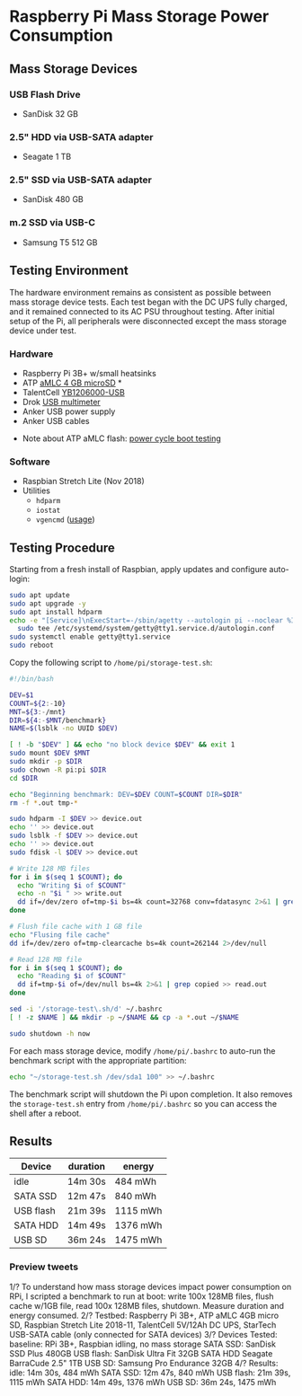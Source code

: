 # Raspberry Pi Mass Storage Power Consumption

## Mass Storage Devices

### USB Flash Drive
- SanDisk 32 GB

### 2.5" HDD via USB-SATA adapter
- Seagate 1 TB

### 2.5" SSD via USB-SATA adapter
- SanDisk 480 GB

### m.2 SSD via USB-C
- Samsung T5 512 GB


## Testing Environment
The hardware environment remains as consistent as possible between mass storage device tests. Each test began with the DC UPS fully charged, and it remained connected to its AC PSU throughout testing. After initial setup of the Pi, all peripherals were disconnected except the mass storage device under test.

### Hardware
- Raspberry Pi 3B+ w/small heatsinks
- ATP [aMLC 4 GB microSD](https://www.digikey.com/en/product-highlight/a/atp/advancedmlc-amlc-microsd-microsdhc-cards) *
- TalentCell [YB1206000-USB](https://www.talentcell.com/products/12v-battery/12v-battery-12000mah.html)
- Drok [USB multimeter](https://www.droking.com/5in1-usb-multimeter-usb-3.0-tester-voltage-current-power-capacity-charging-panel-meter-for-mobile-phone-tablet-pc-pda-mp3-mp4)
- Anker USB power supply
- Anker USB cables

* Note about ATP aMLC flash: [power cycle boot testing](https://forums.balena.io/t/raspberry-pi-atp-amlc-microsd-cards-automated-powercycling-tests/4756)

### Software
- Raspbian Stretch Lite (Nov 2018)
- Utilities
  - `hdparm`
  - `iostat`
  - `vgencmd` ([usage](https://elinux.org/RPI_vcgencmd_usage))

## Testing Procedure
Starting from a fresh install of Raspbian, apply updates and configure auto-login:
```bash
sudo apt update
sudo apt upgrade -y
sudo apt install hdparm
echo -e "[Service]\nExecStart=-/sbin/agetty --autologin pi --noclear %I 38400 linux" | \
  sudo tee /etc/systemd/system/getty@tty1.service.d/autologin.conf
sudo systemctl enable getty@tty1.service
sudo reboot
```
Copy the following script to `/home/pi/storage-test.sh`:
```bash
#!/bin/bash

DEV=$1
COUNT=${2:-10}
MNT=${3:-/mnt}
DIR=${4:-$MNT/benchmark}
NAME=$(lsblk -no UUID $DEV)

[ ! -b "$DEV" ] && echo "no block device $DEV" && exit 1
sudo mount $DEV $MNT
sudo mkdir -p $DIR
sudo chown -R pi:pi $DIR
cd $DIR

echo "Beginning benchmark: DEV=$DEV COUNT=$COUNT DIR=$DIR"
rm -f *.out tmp-*

sudo hdparm -I $DEV >> device.out
echo '' >> device.out
sudo lsblk -f $DEV >> device.out
echo '' >> device.out
sudo fdisk -l $DEV >> device.out

# Write 128 MB files
for i in $(seq 1 $COUNT); do
  echo "Writing $i of $COUNT"
  echo -n "$i " >> write.out
  dd if=/dev/zero of=tmp-$i bs=4k count=32768 conv=fdatasync 2>&1 | grep copied >> write.out
done

# Flush file cache with 1 GB file
echo "Flusing file cache"
dd if=/dev/zero of=tmp-clearcache bs=4k count=262144 2>/dev/null

# Read 128 MB file
for i in $(seq 1 $COUNT); do
  echo "Reading $i of $COUNT"
  dd if=tmp-$i of=/dev/null bs=4k 2>&1 | grep copied >> read.out
done

sed -i '/storage-test\.sh/d' ~/.bashrc
[ ! -z $NAME ] && mkdir -p ~/$NAME && cp -a *.out ~/$NAME 

sudo shutdown -h now
```

For each mass storage device, modify `/home/pi/.bashrc` to auto-run the benchmark script with the appropriate partition:
```bash
echo "~/storage-test.sh /dev/sda1 100" >> ~/.bashrc

```
The benchmark script will shutdown the Pi upon completion. It also removes the `storage-test.sh` entry from `/home/pi/.bashrc` so you can access the shell after a reboot.

## Results

| Device    | duration | energy   |
|-----------|----------|----------|
| idle      |  14m 30s |  484 mWh |
| SATA SSD  |  12m 47s |  840 mWh |
| USB flash |  21m 39s | 1115 mWh |
| SATA HDD  |  14m 49s | 1376 mWh |
| USB SD    |  36m 24s | 1475 mWh |

### Preview tweets
1/? To understand how mass storage devices impact power consumption on RPi, I scripted a benchmark to run at boot: write 100x 128MB files, flush cache w/1GB file, read 100x 128MB files, shutdown. Measure duration and energy consumed.
2/? Testbed: Raspberry Pi 3B+, ATP aMLC 4GB micro SD, Raspbian Stretch Lite 2018-11, TalentCell 5V/12Ah DC UPS, StarTech USB-SATA cable (only connected for SATA devices)
3/? Devices Tested: baseline: RPi 3B+, Raspbian idling, no mass storage  SATA SSD: SanDisk SSD Plus 480GB  USB flash: SanDisk Ultra Fit 32GB  SATA HDD Seagate BarraCude 2.5" 1TB  USB SD: Samsung Pro Endurance 32GB
4/? Results:  idle: 14m 30s, 484 mWh  SATA SSD: 12m 47s, 840 mWh  USB flash: 21m 39s, 1115 mWh  SATA HDD: 14m 49s, 1376 mWh  USB SD: 36m 24s, 1475 mWh
